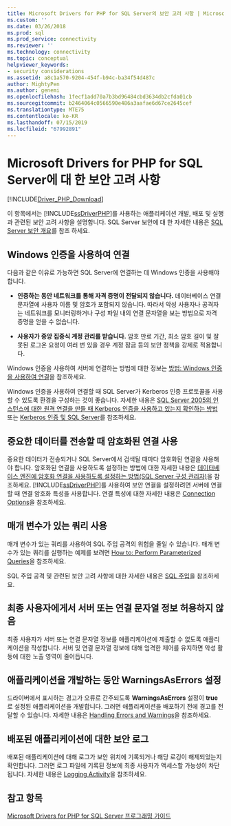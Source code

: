 ```yaml
---
title: Microsoft Drivers for PHP for SQL Server의 보안 고려 사항 | Microsoft Docs
ms.custom: ''
ms.date: 03/26/2018
ms.prod: sql
ms.prod_service: connectivity
ms.reviewer: ''
ms.technology: connectivity
ms.topic: conceptual
helpviewer_keywords:
- security considerations
ms.assetid: a8c1a570-9204-454f-b94c-ba34f54d487c
author: MightyPen
ms.author: genemi
ms.openlocfilehash: 1fecf1add70a7b3bd96484cbd3634db2cfda01cb
ms.sourcegitcommit: b2464064c0566590e486a3aafae6d67ce2645cef
ms.translationtype: MTE75
ms.contentlocale: ko-KR
ms.lasthandoff: 07/15/2019
ms.locfileid: "67992891"
---
```

# <a name="security-considerations-for-the-microsoft-drivers-for-php-for-sql-server"></a>Microsoft Drivers for PHP for SQL Server에 대 한 보안 고려 사항
[!INCLUDE[Driver_PHP_Download](../../includes/driver_php_download.md)]

이 항목에서는 [!INCLUDE[ssDriverPHP](../../includes/ssdriverphp_md.md)]를 사용하는 애플리케이션 개발, 배포 및 실행과 관련된 보안 고려 사항을 설명합니다. SQL Server 보안에 대 한 자세한 내용은 [SQL Server 보안 개요](https://docs.microsoft.com/dotnet/framework/data/adonet/sql/overview-of-sql-server-security)를 참조 하세요.  
  
## <a name="connect-using-windows-authentication"></a>Windows 인증을 사용하여 연결  
다음과 같은 이유로 가능하면 SQL Server에 연결하는 데 Windows 인증을 사용해야 합니다.  
  
-   **인증하는 동안 네트워크를 통해 자격 증명이 전달되지 않습니다.** 데이터베이스 연결 문자열에 사용자 이름 및 암호가 포함되지 않습니다. 따라서 악성 사용자나 공격자는 네트워크를 모니터링하거나 구성 파일 내의 연결 문자열을 보는 방법으로 자격 증명을 얻을 수 없습니다.  
  
-   **사용자가 중앙 집중식 계정 관리를 받습니다.** 암호 만료 기간, 최소 암호 길이 및 잘못된 로그온 요청이 여러 번 있을 경우 계정 잠금 등의 보안 정책을 강제로 적용합니다.  
  
Windows 인증을 사용하여 서버에 연결하는 방법에 대한 정보는 [방법: Windows 인증을 사용하여 연결](../../connect/php/how-to-connect-using-windows-authentication.md)을 참조하세요.  
  
Windows 인증을 사용하여 연결할 때 SQL Server가 Kerberos 인증 프로토콜을 사용할 수 있도록 환경을 구성하는 것이 좋습니다. 자세한 내용은 [SQL Server 2005의 인스턴스에 대한 원격 연결을 만들 때 Kerberos 인증을 사용하고 있는지 확인하는 방법](https://support.microsoft.com/en-ca/help/909801/how-to-make-sure-that-you-are-using-kerberos-authentication-when-you-c) 또는 [Kerberos 인증 및 SQL Server](https://msdn.microsoft.com/library/cc280744.aspx)를 참조하세요.  
  
## <a name="use-encrypted-connections-when-transferring-sensitive-data"></a>중요한 데이터를 전송할 때 암호화된 연결 사용  
중요한 데이터가 전송되거나 SQL Server에서 검색될 때마다 암호화된 연결을 사용해야 합니다. 암호화된 연결을 사용하도록 설정하는 방법에 대한 자세한 내용은 [데이터베이스 엔진에 암호화 연결을 사용하도록 설정하는 방법(SQL Server 구성 관리자)](../../database-engine/configure-windows/enable-encrypted-connections-to-the-database-engine.md)을 참조하세요. [!INCLUDE[ssDriverPHP](../../includes/ssdriverphp_md.md)]를 사용하여 보안 연결을 설정하려면 서버에 연결할 때 연결 암호화 특성을 사용합니다. 연결 특성에 대한 자세한 내용은 [Connection Options](../../connect/php/connection-options.md)을 참조하세요.  
  
## <a name="use-parameterized-queries"></a>매개 변수가 있는 쿼리 사용  
매개 변수가 있는 쿼리를 사용하여 SQL 주입 공격의 위험을 줄일 수 있습니다. 매개 변수가 있는 쿼리를 실행하는 예제를 보려면 [How to: Perform Parameterized Queries](../../connect/php/how-to-perform-parameterized-queries.md)을 참조하세요.  
  
SQL 주입 공격 및 관련된 보안 고려 사항에 대한 자세한 내용은 [SQL 주입](https://msdn.microsoft.com/library/ms161953.aspx)을 참조하세요.  
  
## <a name="do-not-accept-server-or-connection-string-information-from-end-users"></a>최종 사용자에게서 서버 또는 연결 문자열 정보 허용하지 않음  
최종 사용자가 서버 또는 연결 문자열 정보를 애플리케이션에 제출할 수 없도록 애플리케이션을 작성합니다. 서버 및 연결 문자열 정보에 대해 엄격한 제어를 유지하면 악성 활동에 대한 노출 영역이 줄어듭니다.  
  
## <a name="turn-warningsaserrors-on-during-application-development"></a>애플리케이션을 개발하는 동안 WarningsAsErrors 설정  
드라이버에서 표시하는 경고가 오류로 간주되도록 **WarningsAsErrors** 설정이 **true** 로 설정된 애플리케이션을 개발합니다. 그러면 애플리케이션을 배포하기 전에 경고를 전달할 수 있습니다. 자세한 내용은 [Handling Errors and Warnings](../../connect/php/handling-errors-and-warnings.md)을 참조하세요.  
  
## <a name="secure-logs-for-deployed-application"></a>배포된 애플리케이션에 대한 보안 로그  
배포된 애플리케이션에 대해 로그가 보안 위치에 기록되거나 해당 로깅이 해제되었는지 확인합니다. 그러면 로그 파일에 기록된 정보에 최종 사용자가 액세스할 가능성이 차단됩니다. 자세한 내용은 [Logging Activity](../../connect/php/logging-activity.md)을 참조하세요.  
  
## <a name="see-also"></a>참고 항목  
[Microsoft Drivers for PHP for SQL Server 프로그래밍 가이드](../../connect/php/programming-guide-for-php-sql-driver.md)
  
